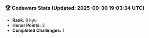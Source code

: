 ### 🏆 Codewars Stats (Updated: 2025-09-30 19:03:34 UTC)

- **Rank:** 8 kyu
- **Honor Points:** 3
- **Completed Challenges:** 1
